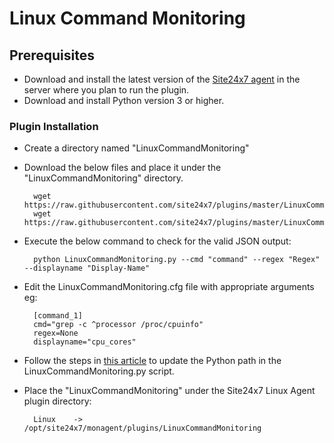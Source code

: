 # **Linux Command Monitoring**


## Prerequisites

- Download and install the latest version of the [Site24x7 agent](https://www.site24x7.com/app/client#/admin/inventory/add-monitor) in the server where you plan to run the plugin. 
- Download and install Python version 3 or higher.


### Plugin Installation  

- Create a directory named "LinuxCommandMonitoring"

- Download the below files and place it under the "LinuxCommandMonitoring" directory.

		wget https://raw.githubusercontent.com/site24x7/plugins/master/LinuxCommandMonitoring/LinuxCommandMonitoring.py
		wget https://raw.githubusercontent.com/site24x7/plugins/master/LinuxCommandMonitoring/LinuxCommandMonitoring.cfg


- Execute the below command to check for the valid JSON output:

		python LinuxCommandMonitoring.py --cmd "command" --regex "Regex" --displayname "Display-Name"
  
- Edit the LinuxCommandMonitoring.cfg file with appropriate arguments eg:
  
		[command_1]
		cmd="grep -c ^processor /proc/cpuinfo"
		regex=None
		displayname="cpu_cores"
  
- Follow the steps in [this article](https://support.site24x7.com/portal/en/kb/articles/updating-python-path-in-a-plugin-script-for-linux-servers) to update the Python path in the LinuxCommandMonitoring.py script.

- Place the "LinuxCommandMonitoring" under the Site24x7 Linux Agent plugin directory:

        Linux    ->   /opt/site24x7/monagent/plugins/LinuxCommandMonitoring

